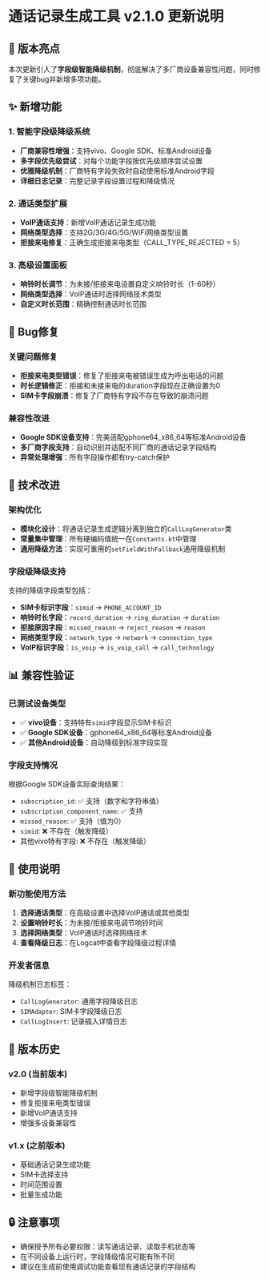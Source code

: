 # 通话记录生成工具 v2.1.0 更新说明

## 🎯 版本亮点
本次更新引入了**字段级智能降级机制**，彻底解决了多厂商设备兼容性问题，同时修复了关键bug并新增多项功能。

## ✨ 新增功能

### 1. 智能字段级降级系统
- **厂商兼容性增强**：支持vivo、Google SDK、标准Android设备
- **多字段优先级尝试**：对每个功能字段按优先级顺序尝试设置
- **优雅降级机制**：厂商特有字段失败时自动使用标准Android字段
- **详细日志记录**：完整记录字段设置过程和降级情况

### 2. 通话类型扩展
- **VoIP通话支持**：新增VoIP通话记录生成功能
- **网络类型选择**：支持2G/3G/4G/5G/WiFi网络类型设置
- **拒接来电修复**：正确生成拒接来电类型（CALL_TYPE_REJECTED = 5）

### 3. 高级设置面板
- **响铃时长调节**：为未接/拒接来电设置自定义响铃时长（1-60秒）
- **网络类型选择**：VoIP通话时选择网络技术类型
- **自定义时长范围**：精确控制通话时长范围

## 🐛 Bug修复

### 关键问题修复
- **拒接来电类型错误**：修复了拒接来电被错误生成为呼出电话的问题
- **时长逻辑修正**：拒接和未接来电的duration字段现在正确设置为0
- **SIM卡字段崩溃**：修复了厂商特有字段不存在导致的崩溃问题

### 兼容性改进
- **Google SDK设备支持**：完美适配gphone64_x86_64等标准Android设备
- **多厂商字段支持**：自动识别并适配不同厂商的通话记录字段结构
- **异常处理增强**：所有字段操作都有try-catch保护

## 🔧 技术改进

### 架构优化
- **模块化设计**：将通话记录生成逻辑分离到独立的`CallLogGenerator`类
- **常量集中管理**：所有硬编码值统一在`Constants.kt`中管理
- **通用降级方法**：实现可重用的`setFieldWithFallback`通用降级机制

### 字段级降级支持
支持的降级字段类型包括：
- **SIM卡标识字段**：`simid` → `PHONE_ACCOUNT_ID`
- **响铃时长字段**：`record_duration` → `ring_duration` → `duration`
- **拒接原因字段**：`missed_reason` → `reject_reason` → `reason`
- **网络类型字段**：`network_type` → `network` → `connection_type`
- **VoIP标识字段**：`is_voip` → `is_voip_call` → `call_technology`

## 📊 兼容性验证

### 已测试设备类型
- ✅ **vivo设备**：支持特有`simid`字段显示SIM卡标识
- ✅ **Google SDK设备**：gphone64_x86_64等标准Android设备
- ✅ **其他Android设备**：自动降级到标准字段实现

### 字段支持情况
根据Google SDK设备实际查询结果：
- `subscription_id`: ✅ 支持（数字和字符串值）
- `subscription_component_name`: ✅ 支持
- `missed_reason`: ✅ 支持（值为0）
- `simid`: ❌ 不存在（触发降级）
- 其他vivo特有字段: ❌ 不存在（触发降级）

## 🚀 使用说明

### 新功能使用方法
1. **选择通话类型**：在高级设置中选择VoIP通话或其他类型
2. **设置响铃时长**：为未接/拒接来电调节响铃时间
3. **选择网络类型**：VoIP通话时选择网络技术
4. **查看降级日志**：在Logcat中查看字段降级过程详情

### 开发者信息
降级机制日志标签：
- `CallLogGenerator`: 通用字段降级日志
- `SIMAdapter`: SIM卡字段降级日志
- `CallLogInsert`: 记录插入详情日志

## 📝 版本历史

### v2.0 (当前版本)
- 新增字段级智能降级机制
- 修复拒接来电类型错误
- 新增VoIP通话支持
- 增强多设备兼容性

### v1.x (之前版本)
- 基础通话记录生成功能
- SIM卡选择支持
- 时间范围设置
- 批量生成功能

## 🔒 注意事项

- 确保授予所有必要权限：读写通话记录、读取手机状态等
- 在不同设备上运行时，字段降级情况可能有所不同
- 建议在生成前使用调试功能查看现有通话记录的字段结构

